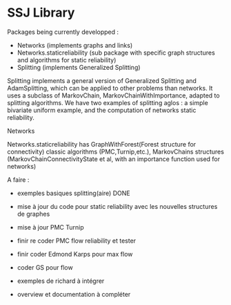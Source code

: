 # SSJ Library

Packages being currently developped :
- Networks (implements graphs and links)
- Networks.staticreliability (sub package with specific graph structures and algorithms for static reliability)
- Splitting (implements Generalized Splitting)

Splitting implements a general version of Generalized Splitting and AdamSplitting, which can be applied to other problems than networks. It uses a subclass of MarkovChain, MarkovChainWithImportance, adapted to splitting algorithms.
We have two examples of splitting aglos : a simple bivariate uniform example, and the computation of networks static reliability.

Networks

Networks.staticreliability has GraphWithForest(Forest structure for connectivity) classic algorithms (PMC,Turnip,etc.), MarkovChains structures (MarkovChainConnectivityState et al, with an importance function used for networks)




A faire :
 
 - exemples basiques splitting(aire)     DONE
 - mise à jour du code pour static reliability avec les nouvelles structures de graphes
 - mise à jour PMC Turnip
 
 - finir re coder PMC flow reliability et tester 
 - finir coder Edmond Karps pour max flow
 - coder GS pour flow
 
 
 - exemples de richard à intégrer
 - overview et documentation à compléter

